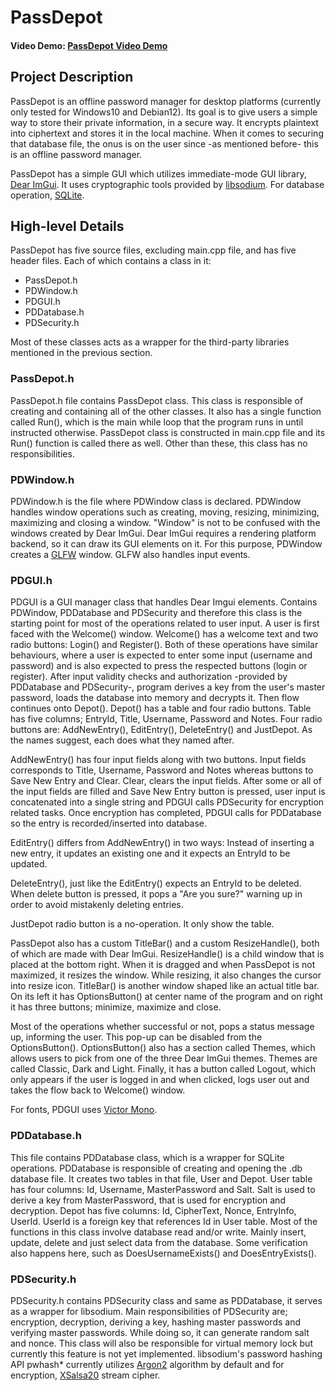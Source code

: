 # PassDepot

#### Video Demo: [PassDepot Video Demo](https://www.youtube.com/watch?v=Grsy3Staj8U)

## Project Description

PassDepot is an offline password manager for desktop platforms (currently only tested for Windows10 and Debian12). Its 
goal is to give users a simple way to store their private information, in a secure way. It encrypts plaintext into 
ciphertext and stores it in the local machine. When it comes to securing that database file, the onus is on the user 
since -as mentioned before- this is an offline password manager.

PassDepot has a simple GUI which utilizes immediate-mode GUI library, [Dear ImGui](https://github.com/ocornut/imgui). 
It uses cryptographic tools provided by [libsodium](https://github.com/jedisct1/libsodium). For database operation, 
[SQLite](https://github.com/sqlite/sqlite).

## High-level Details

PassDepot has five source files, excluding main.cpp file, and has five header files. Each of which contains a class in 
it:

- PassDepot.h
- PDWindow.h
- PDGUI.h
- PDDatabase.h
- PDSecurity.h

Most of these classes acts as a wrapper for the third-party libraries mentioned in the previous section.

### PassDepot.h

PassDepot.h file contains PassDepot class. This class is responsible of creating and containing all of the other 
classes. It also has a single function called Run(), which is the main while loop that the program runs in until 
instructed otherwise. PassDepot class is constructed in main.cpp file and its Run() function is called there as well. 
Other than these, this class has no responsibilities.

### PDWindow.h

PDWindow.h is the file where PDWindow class is declared. PDWindow handles window operations such as creating, moving, 
resizing, minimizing, maximizing and closing a window. "Window" is not to be confused with the windows created by 
Dear ImGui. Dear ImGui requires a rendering platform backend, so it can draw its GUI elements on it. For this purpose, 
PDWindow creates a [GLFW](https://github.com/glfw/glfw) window. GLFW also handles input events.

### PDGUI.h

PDGUI is a GUI manager class that handles Dear Imgui elements. Contains PDWindow, PDDatabase and PDSecurity and 
therefore this class is the starting point for most of the operations related to user input. A user is first faced with 
the Welcome() window. Welcome() has a welcome text and two radio buttons: Login() and Register(). Both of these 
operations have similar behaviours, where a user is expected to enter some input (username and password) and is also 
expected to press the respected buttons (login or register). After input validity checks and authorization -provided by 
PDDatabase and PDSecurity-, program derives a key from the user's master password, loads the database into memory and 
decrypts it. Then flow continues onto Depot(). Depot() has a table and four radio buttons. Table has five columns; 
EntryId, Title, Username, Password and Notes. Four radio buttons are: AddNewEntry(), EditEntry(), DeleteEntry() and 
JustDepot. As the names suggest, each does what they named after.

AddNewEntry() has four input fields along with two buttons. Input fields corresponds to Title, Username, Password and 
Notes whereas buttons to Save New Entry and Clear. Clear, clears the input fields. After some or all of the input fields 
are filled and Save New Entry button is pressed, user input is concatenated into a single string and PDGUI calls 
PDSecurity for encryption related tasks. Once encryption has completed, PDGUI calls for PDDatabase so the entry is 
recorded/inserted into database.

EditEntry() differs from AddNewEntry() in two ways: Instead of inserting a new entry, it updates an existing one and it 
expects an EntryId to be updated.

DeleteEntry(), just like the EditEntry() expects an EntryId to be deleted. When delete button is pressed, it pops a "Are 
you sure?" warning up in order to avoid mistakenly deleting entries.

JustDepot radio button is a no-operation. It only show the table.

PassDepot also has a custom TitleBar() and a custom ResizeHandle(), both of which are made with Dear ImGui. 
ResizeHandle() is a child window that is placed at the bottom right. When it is dragged and when PassDepot is not 
maximized, it resizes the window. While resizing, it also changes the cursor into resize icon. TitleBar() is another 
window shaped like an actual title bar. On its left it has OptionsButton() at center name of the program and on right 
it has three buttons; minimize, maximize and close.

Most of the operations whether successful or not, pops a status message up, informing the user. This pop-up can be 
disabled from the OptionsButton(). OptionsButton() also has a section called Themes, which allows users to pick from one 
of the three Dear ImGui themes. Themes are called Classic, Dark and Light. Finally, it has a button called Logout, which 
only appears if the user is logged in and when clicked, logs user out and takes the flow back to Welcome() window.

For fonts, PDGUI uses [Victor Mono](https://github.com/rubjo/victor-mono).

### PDDatabase.h

This file contains PDDatabase class, which is a wrapper for SQLite operations. PDDatabase is responsible of creating and 
opening the .db database file. It creates two tables in that file, User and Depot. User table has four columns: Id, 
Username, MasterPassword and Salt. Salt is used to derive a key from MasterPassword, that is used for encryption and 
decryption. Depot has five columns: Id, CipherText, Nonce, EntryInfo, UserId. UserId is a foreign key that references Id 
in User table. Most of the functions in this class involve database read and/or write. Mainly insert, update, delete and 
just select data from the database. Some verification also happens here, such as DoesUsernameExists() and 
DoesEntryExists().

### PDSecurity.h

PDSecurity.h contains PDSecurity class and same as PDDatabase, it serves as a wrapper for libsodium. Main 
responsibilities of PDSecurity are; encryption, decryption, deriving a key, hashing master passwords and verifying 
master passwords. While doing so, it can generate random salt and nonce. This class will also be responsible for virtual 
memory lock but currently this feature is not yet implemented. libsodium's password hashing API pwhash* currently 
utilizes [Argon2](https://github.com/P-H-C/phc-winner-argon2) algorithm by default and for encryption, [XSalsa20](
https://doc.libsodium.org/advanced/stream_ciphers/xsalsa20) stream cipher.